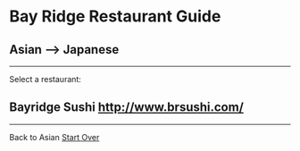 # Bay Ridge Restaurant Guide
## Asian --> Japanese
---
Select a restaurant:
## Bayridge Sushi http://www.brsushi.com/
---
Back to Asian
[Start Over](../../home.md)